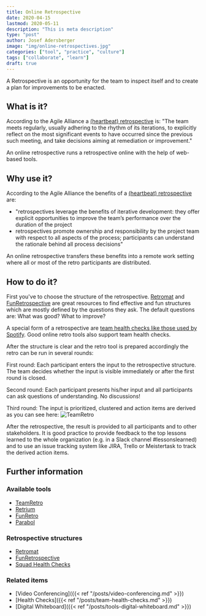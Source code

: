 ```yaml
---
title: Online Retrospective
date: 2020-04-15
lastmod: 2020-05-11
description: "This is meta description"
type: "post"
author: Josef Adersberger
image: "img/online-retrospectives.jpg"
categories: ["tool", "practice", "culture"]
tags: ["collaborate", "learn"]
draft: true
---
```


A Retrospective is an opportunity for the team to inspect itself and to create a plan for improvements to be enacted.

<!--more-->

## What is it?

According to the Agile Alliance a [(heartbeat) retrospective](https://www.agilealliance.org/glossary/heartbeatretro/) is: "The team meets regularly, usually adhering to the rhythm of its iterations, to explicitly reflect on the most significant events to have occurred since the previous such meeting, and take decisions aiming at remediation or improvement."

An online retrospective runs a retrospective online with the help of web-based tools.

## Why use it?

According to the Agile Alliance the benefits of a [(heartbeat) retrospective](https://www.agilealliance.org/glossary/heartbeatretro/) are:

* "retrospectives leverage the benefits of iterative development: they offer explicit opportunities to improve the team’s performance over the duration of the project
* retrospectives promote ownership and responsibility by the project team with respect to all aspects of the process; participants can understand the rationale behind all process decisions"

An online retrospective transfers these benefits into a remote work setting where all or most of the retro participants are distributed.

## How to do it?

First you've to choose the structure of the retrospective. [Retromat](https://retromat.org/en) and [FunRetrospective](https://www.funretrospectives.com) are great resources to find effective and fun structures which are mostly defined by the questions they ask. The default questions are: What was good? What to improve?

A special form of a retrospective are [team health checks like those used by Spotify](https://labs.spotify.com/2014/09/16/squad-health-check-model). Good online retro tools also support team health checks.

After the structure is clear and the retro tool is prepared accordingly the retro can be run in several rounds:

First round: Each participant enters the input to the retrospective structure. The team decides whether the input is visible immediately or after the first round is closed.

Second round: Each participant presents his/her input and all participants can ask questions of understanding. No discussions!

Third round: The input is prioritized, clustered and action items are derived as you can see here:
![TeamRetro](/img/online-retro.jpg)

After the retrospective, the result is provided to all participants and to other stakeholders. It is good practice to provide feedback to the top lessons learned to the whole organization (e.g. in a Slack channel #lessonslearned) and to use an issue tracking system like JIRA, Trello or Meistertask to track the derived action items.

## Further information

### Available tools

* [TeamRetro](https://www.teamretro.com)
* [Retrium](https://www.retrium.com)
* [FunRetro](https://funretro.io)
* [Parabol](https://www.parabol.co)

### Retrospective structures

* [Retromat](https://retromat.org/en)
* [FunRetrospective](https://www.funretrospectives.com)
* [Squad Health Checks](https://labs.spotify.com/2014/09/16/squad-health-check-model)

### Related items

* [Video Conferencing]({{< ref "/posts/video-conferencing.md" >}})
* [Health Checks]({{< ref "/posts/team-health-checks.md" >}})
* [Digital Whiteboard]({{< ref "/posts/tools-digital-whiteboard.md" >}})
